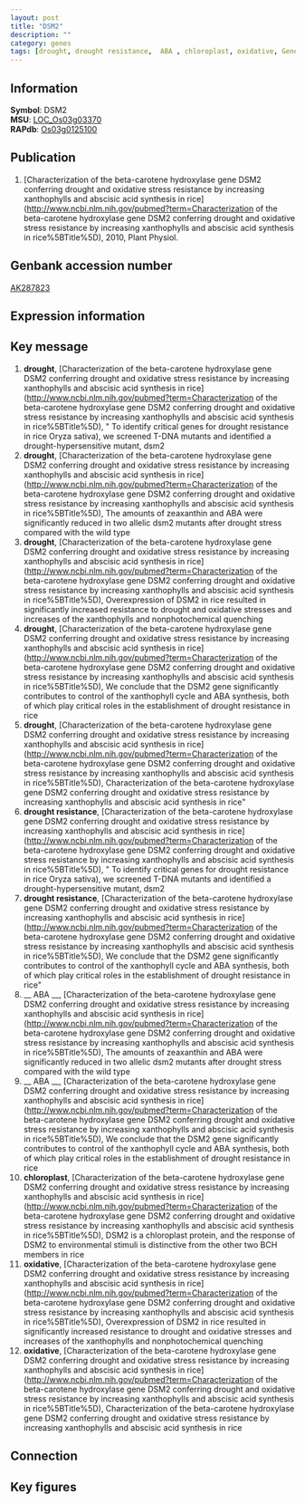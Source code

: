 ```yaml
---
layout: post
title: "DSM2"
description: ""
category: genes
tags: [drought, drought resistance,  ABA , chloroplast, oxidative, Gene]
---
```


## Information
__Symbol__: DSM2  
__MSU__: [LOC_Os03g03370](http://rice.plantbiology.msu.edu/cgi-bin/ORF_infopage.cgi?orf=LOC_Os03g03370)  
__RAPdb__: [Os03g0125100](http://rapdb.dna.affrc.go.jp/viewer/gbrowse_details/irgsp1?name=Os03g0125100)  

## Publication
1. [Characterization of the beta-carotene hydroxylase gene DSM2 conferring drought and oxidative stress resistance by increasing xanthophylls and abscisic acid synthesis in rice](http://www.ncbi.nlm.nih.gov/pubmed?term=Characterization of the beta-carotene hydroxylase gene DSM2 conferring drought and oxidative stress resistance by increasing xanthophylls and abscisic acid synthesis in rice%5BTitle%5D), 2010, Plant Physiol.

## Genbank accession number
[AK287823](http://www.ncbi.nlm.nih.gov/nuccore/AK287823)  

## Expression information

## Key message
1. __drought__, [Characterization of the beta-carotene hydroxylase gene DSM2 conferring drought and oxidative stress resistance by increasing xanthophylls and abscisic acid synthesis in rice](http://www.ncbi.nlm.nih.gov/pubmed?term=Characterization of the beta-carotene hydroxylase gene DSM2 conferring drought and oxidative stress resistance by increasing xanthophylls and abscisic acid synthesis in rice%5BTitle%5D), " To identify critical genes for drought resistance in rice Oryza sativa), we screened T-DNA mutants and identified a drought-hypersensitive mutant, dsm2
2. __drought__, [Characterization of the beta-carotene hydroxylase gene DSM2 conferring drought and oxidative stress resistance by increasing xanthophylls and abscisic acid synthesis in rice](http://www.ncbi.nlm.nih.gov/pubmed?term=Characterization of the beta-carotene hydroxylase gene DSM2 conferring drought and oxidative stress resistance by increasing xanthophylls and abscisic acid synthesis in rice%5BTitle%5D),  The amounts of zeaxanthin and ABA were significantly reduced in two allelic dsm2 mutants after drought stress compared with the wild type
3. __drought__, [Characterization of the beta-carotene hydroxylase gene DSM2 conferring drought and oxidative stress resistance by increasing xanthophylls and abscisic acid synthesis in rice](http://www.ncbi.nlm.nih.gov/pubmed?term=Characterization of the beta-carotene hydroxylase gene DSM2 conferring drought and oxidative stress resistance by increasing xanthophylls and abscisic acid synthesis in rice%5BTitle%5D),  Overexpression of DSM2 in rice resulted in significantly increased resistance to drought and oxidative stresses and increases of the xanthophylls and nonphotochemical quenching
4. __drought__, [Characterization of the beta-carotene hydroxylase gene DSM2 conferring drought and oxidative stress resistance by increasing xanthophylls and abscisic acid synthesis in rice](http://www.ncbi.nlm.nih.gov/pubmed?term=Characterization of the beta-carotene hydroxylase gene DSM2 conferring drought and oxidative stress resistance by increasing xanthophylls and abscisic acid synthesis in rice%5BTitle%5D),  We conclude that the DSM2 gene significantly contributes to control of the xanthophyll cycle and ABA synthesis, both of which play critical roles in the establishment of drought resistance in rice
5. __drought__, [Characterization of the beta-carotene hydroxylase gene DSM2 conferring drought and oxidative stress resistance by increasing xanthophylls and abscisic acid synthesis in rice](http://www.ncbi.nlm.nih.gov/pubmed?term=Characterization of the beta-carotene hydroxylase gene DSM2 conferring drought and oxidative stress resistance by increasing xanthophylls and abscisic acid synthesis in rice%5BTitle%5D), Characterization of the beta-carotene hydroxylase gene DSM2 conferring drought and oxidative stress resistance by increasing xanthophylls and abscisic acid synthesis in rice"
6. __drought resistance__, [Characterization of the beta-carotene hydroxylase gene DSM2 conferring drought and oxidative stress resistance by increasing xanthophylls and abscisic acid synthesis in rice](http://www.ncbi.nlm.nih.gov/pubmed?term=Characterization of the beta-carotene hydroxylase gene DSM2 conferring drought and oxidative stress resistance by increasing xanthophylls and abscisic acid synthesis in rice%5BTitle%5D), " To identify critical genes for drought resistance in rice Oryza sativa), we screened T-DNA mutants and identified a drought-hypersensitive mutant, dsm2
7. __drought resistance__, [Characterization of the beta-carotene hydroxylase gene DSM2 conferring drought and oxidative stress resistance by increasing xanthophylls and abscisic acid synthesis in rice](http://www.ncbi.nlm.nih.gov/pubmed?term=Characterization of the beta-carotene hydroxylase gene DSM2 conferring drought and oxidative stress resistance by increasing xanthophylls and abscisic acid synthesis in rice%5BTitle%5D),  We conclude that the DSM2 gene significantly contributes to control of the xanthophyll cycle and ABA synthesis, both of which play critical roles in the establishment of drought resistance in rice"
8. __ ABA __, [Characterization of the beta-carotene hydroxylase gene DSM2 conferring drought and oxidative stress resistance by increasing xanthophylls and abscisic acid synthesis in rice](http://www.ncbi.nlm.nih.gov/pubmed?term=Characterization of the beta-carotene hydroxylase gene DSM2 conferring drought and oxidative stress resistance by increasing xanthophylls and abscisic acid synthesis in rice%5BTitle%5D),  The amounts of zeaxanthin and ABA were significantly reduced in two allelic dsm2 mutants after drought stress compared with the wild type
9. __ ABA __, [Characterization of the beta-carotene hydroxylase gene DSM2 conferring drought and oxidative stress resistance by increasing xanthophylls and abscisic acid synthesis in rice](http://www.ncbi.nlm.nih.gov/pubmed?term=Characterization of the beta-carotene hydroxylase gene DSM2 conferring drought and oxidative stress resistance by increasing xanthophylls and abscisic acid synthesis in rice%5BTitle%5D),  We conclude that the DSM2 gene significantly contributes to control of the xanthophyll cycle and ABA synthesis, both of which play critical roles in the establishment of drought resistance in rice
10. __chloroplast__, [Characterization of the beta-carotene hydroxylase gene DSM2 conferring drought and oxidative stress resistance by increasing xanthophylls and abscisic acid synthesis in rice](http://www.ncbi.nlm.nih.gov/pubmed?term=Characterization of the beta-carotene hydroxylase gene DSM2 conferring drought and oxidative stress resistance by increasing xanthophylls and abscisic acid synthesis in rice%5BTitle%5D),  DSM2 is a chloroplast protein, and the response of DSM2 to environmental stimuli is distinctive from the other two BCH members in rice
11. __oxidative__, [Characterization of the beta-carotene hydroxylase gene DSM2 conferring drought and oxidative stress resistance by increasing xanthophylls and abscisic acid synthesis in rice](http://www.ncbi.nlm.nih.gov/pubmed?term=Characterization of the beta-carotene hydroxylase gene DSM2 conferring drought and oxidative stress resistance by increasing xanthophylls and abscisic acid synthesis in rice%5BTitle%5D),  Overexpression of DSM2 in rice resulted in significantly increased resistance to drought and oxidative stresses and increases of the xanthophylls and nonphotochemical quenching
12. __oxidative__, [Characterization of the beta-carotene hydroxylase gene DSM2 conferring drought and oxidative stress resistance by increasing xanthophylls and abscisic acid synthesis in rice](http://www.ncbi.nlm.nih.gov/pubmed?term=Characterization of the beta-carotene hydroxylase gene DSM2 conferring drought and oxidative stress resistance by increasing xanthophylls and abscisic acid synthesis in rice%5BTitle%5D), Characterization of the beta-carotene hydroxylase gene DSM2 conferring drought and oxidative stress resistance by increasing xanthophylls and abscisic acid synthesis in rice

## Connection

## Key figures


